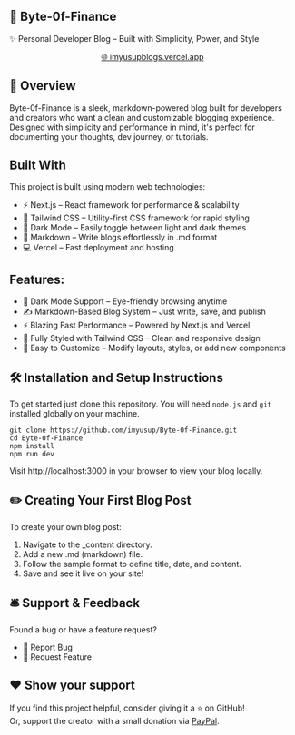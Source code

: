 ## 🚀 Byte-0f-Finance

✨ Personal Developer Blog – Built with Simplicity, Power, and Style
<p align="center"> <a href="https://imyusupblogs.vercel.app/" target="_blank">🌐 imyusupblogs.vercel.app</a> </p> <p align="center"> </p>

## 📌 Overview

Byte-0f-Finance is a sleek, markdown-powered blog built for developers and creators who want a clean and customizable blogging experience. Designed with simplicity and performance in mind, it's perfect for documenting your thoughts, dev journey, or tutorials.

## Built With

This project is built using modern web technologies:
- ⚡ Next.js – React framework for performance & scalability
- 🎨 Tailwind CSS – Utility-first CSS framework for rapid styling
- 🌙 Dark Mode – Easily toggle between light and dark themes
- 🧠 Markdown – Write blogs effortlessly in .md format
- 💻 Vercel – Fast deployment and hosting

## Features:

- 🌙 Dark Mode Support – Eye-friendly browsing anytime
- ✍️ Markdown-Based Blog System – Just write, save, and publish
- ⚡ Blazing Fast Performance – Powered by Next.js and Vercel
- 🎨 Fully Styled with Tailwind CSS – Clean and responsive design
- 🧱 Easy to Customize – Modify layouts, styles, or add new components

## 🛠 Installation and Setup Instructions

To get started just clone this repository. You will need `node.js` and `git` installed globally on your machine.

```
git clone https://github.com/imyusup/Byte-0f-Finance.git
cd Byte-0f-Finance
npm install
npm run dev
```

Visit http://localhost:3000 in your browser to view your blog locally.

## ✏️ Creating Your First Blog Post

To create your own blog post:
1. Navigate to the _content directory.
2. Add a new .md (markdown) file.
3. Follow the sample format to define title, date, and content.
4. Save and see it live on your site!

## 🛎 Support & Feedback

Found a bug or have a feature request?
- 🔹 Report Bug
- 🔹 Request Feature

## ❤️ Show your support

If you find this project helpful, consider giving it a ⭐ on GitHub!  
Or, support the creator with a small donation via <a href="https://paypal.me/imyusup" target="_blank">PayPal</a>.